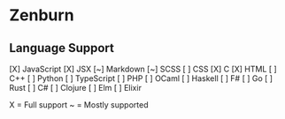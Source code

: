 # Zenburn

## Language Support

[X] JavaScript
[X] JSX
[~] Markdown
[~] SCSS
[ ] CSS
[X] C
[X] HTML
[ ] C++
[ ] Python
[ ] TypeScript
[ ] PHP
[ ] OCaml
[ ] Haskell
[ ] F#
[ ] Go
[ ] Rust
[ ] C#
[ ] Clojure
[ ] Elm
[ ] Elixir

X = Full support
~ = Mostly supported
